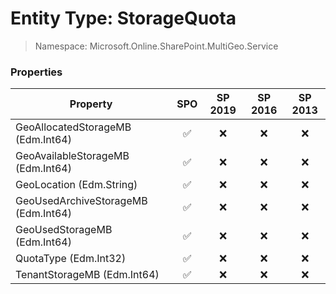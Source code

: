 # Entity Type: StorageQuota

> Namespace: Microsoft.Online.SharePoint.MultiGeo.Service

### Properties

Property | SPO | SP 2019 | SP 2016 | SP 2013
----------|:---:|:-------:|:-------:|:-------:
GeoAllocatedStorageMB (Edm.Int64) | ✅ | ❌ | ❌ | ❌
GeoAvailableStorageMB (Edm.Int64) | ✅ | ❌ | ❌ | ❌
GeoLocation (Edm.String) | ✅ | ❌ | ❌ | ❌
GeoUsedArchiveStorageMB (Edm.Int64) | ✅ | ❌ | ❌ | ❌
GeoUsedStorageMB (Edm.Int64) | ✅ | ❌ | ❌ | ❌
QuotaType (Edm.Int32) | ✅ | ❌ | ❌ | ❌
TenantStorageMB (Edm.Int64) | ✅ | ❌ | ❌ | ❌